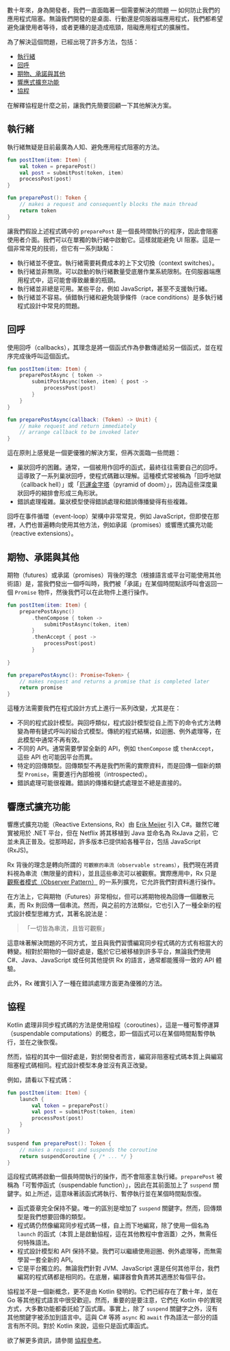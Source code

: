 [//]: # (title: 非同步程式設計技術)

數十年來，身為開發者，我們一直面臨著一個需要解決的問題 — 如何防止我們的應用程式阻塞。無論我們開發的是桌面、行動還是伺服器端應用程式，我們都希望避免讓使用者等待，或者更糟的是造成瓶頸，阻礙應用程式的擴展性。

為了解決這個問題，已經出現了許多方法，包括：

*   [執行緒](#threading)
*   [回呼](#callbacks)
*   [期物、承諾與其他](#futures-promises-and-others)
*   [響應式擴充功能](#reactive-extensions)
*   [協程](#coroutines)

在解釋協程是什麼之前，讓我們先簡要回顧一下其他解決方案。

## 執行緒

執行緒無疑是目前最廣為人知、避免應用程式阻塞的方法。

```kotlin
fun postItem(item: Item) {
    val token = preparePost()
    val post = submitPost(token, item)
    processPost(post)
}

fun preparePost(): Token {
    // makes a request and consequently blocks the main thread
    return token
}
```

讓我們假設上述程式碼中的 `preparePost` 是一個長時間執行的程序，因此會阻塞使用者介面。我們可以在單獨的執行緒中啟動它。這樣就能避免 UI 阻塞。這是一個非常常見的技術，但它有一系列缺點：

*   執行緒並不便宜。執行緒需要耗費成本的上下文切換（context switches）。
*   執行緒並非無限。可以啟動的執行緒數量受底層作業系統限制。在伺服器端應用程式中，這可能會導致嚴重的瓶頸。
*   執行緒並非總是可用。某些平台，例如 JavaScript，甚至不支援執行緒。
*   執行緒並不容易。偵錯執行緒和避免競爭條件（race conditions）是多執行緒程式設計中常見的問題。

## 回呼

使用回呼（callbacks），其理念是將一個函式作為參數傳遞給另一個函式，並在程序完成後呼叫這個函式。

```kotlin
fun postItem(item: Item) {
    preparePostAsync { token -> 
        submitPostAsync(token, item) { post -> 
            processPost(post)
        }
    }
}

fun preparePostAsync(callback: (Token) -> Unit) {
    // make request and return immediately 
    // arrange callback to be invoked later
}
```

這在原則上感覺是一個更優雅的解決方案，但再次面臨一些問題：

*   巢狀回呼的困難。通常，一個被用作回呼的函式，最終往往需要自己的回呼。這導致了一系列巢狀回呼，使程式碼難以理解。這種模式常被稱為「回呼地獄（callback hell）」或「[厄運金字塔](https://en.wikipedia.org/wiki/Pyramid_of_doom_(programming))（pyramid of doom）」，因為這些深度巢狀回呼的縮排會形成三角形狀。
*   錯誤處理複雜。巢狀模型使得錯誤處理和錯誤傳播變得有些複雜。

回呼在事件循環（event-loop）架構中非常常見，例如 JavaScript，但即使在那裡，人們也普遍轉向使用其他方法，例如承諾（promises）或響應式擴充功能（reactive extensions）。

## 期物、承諾與其他

期物（futures）或承諾（promises）背後的理念（根據語言或平台可能使用其他術語）是，當我們發出一個呼叫時，我們被「承諾」在某個時間點該呼叫會返回一個 `Promise` 物件，然後我們可以在此物件上進行操作。

```kotlin
fun postItem(item: Item) {
    preparePostAsync() 
        .thenCompose { token -> 
            submitPostAsync(token, item)
        }
        .thenAccept { post -> 
            processPost(post)
        }
         
}

fun preparePostAsync(): Promise<Token> {
    // makes request and returns a promise that is completed later
    return promise 
}
```

這種方法需要我們在程式設計方式上進行一系列改變，尤其是在：

*   不同的程式設計模型。與回呼類似，程式設計模型從自上而下的命令式方法轉變為帶有鏈式呼叫的組合式模型。傳統的程式結構，如迴圈、例外處理等，在此模型中通常不再有效。
*   不同的 API。通常需要學習全新的 API，例如 `thenCompose` 或 `thenAccept`，這些 API 也可能因平台而異。
*   特定的回傳類型。回傳類型不再是我們所需的實際資料，而是回傳一個新的類型 `Promise`，需要進行內部檢視（introspected）。
*   錯誤處理可能很複雜。錯誤的傳播和鏈式處理並不總是直接的。

## 響應式擴充功能

響應式擴充功能（Reactive Extensions, Rx）由 [Erik Meijer](https://en.wikipedia.org/wiki/Erik_Meijer_(computer_scientist)) 引入 C#。雖然它確實被用於 .NET 平台，但在 Netflix 將其移植到 Java 並命名為 RxJava 之前，它並未真正普及。從那時起，許多版本已提供給各種平台，包括 JavaScript (RxJS)。

Rx 背後的理念是轉向所謂的 `可觀察的串流（observable streams）`，我們現在將資料視為串流（無限量的資料），並且這些串流可以被觀察。實際應用中，Rx 只是 [觀察者模式（Observer Pattern）](https://en.wikipedia.org/wiki/Observer_pattern) 的一系列擴充，它允許我們對資料進行操作。

在方法上，它與期物（Futures）非常相似，但可以將期物視為回傳一個離散元素，而 Rx 則回傳一個串流。然而，與之前的方法類似，它也引入了一種全新的程式設計模型思維方式，其著名說法是：

> 「一切皆為串流，且皆可觀察」

這意味著解決問題的不同方式，並且與我們習慣編寫同步程式碼的方式有相當大的轉變。相對於期物的一個好處是，鑑於它已被移植到許多平台，無論我們使用 C#、Java、JavaScript 或任何其他提供 Rx 的語言，通常都能獲得一致的 API 體驗。

此外，Rx 確實引入了一種在錯誤處理方面更為優雅的方法。

## 協程

Kotlin 處理非同步程式碼的方法是使用協程（coroutines），這是一種可暫停運算（suspendable computations）的概念，即一個函式可以在某個時間點暫停執行，並在之後恢復。

然而，協程的其中一個好處是，對於開發者而言，編寫非阻塞程式碼本質上與編寫阻塞程式碼相同。程式設計模型本身並沒有真正改變。

例如，請看以下程式碼：

```kotlin
fun postItem(item: Item) {
    launch {
        val token = preparePost()
        val post = submitPost(token, item)
        processPost(post)
    }
}

suspend fun preparePost(): Token {
    // makes a request and suspends the coroutine
    return suspendCoroutine { /* ... */ } 
}
```

這段程式碼將啟動一個長時間執行的操作，而不會阻塞主執行緒。`preparePost` 被稱為「可暫停函式（suspendable function）」，因此在其前面加上了 `suspend` 關鍵字。如上所述，這意味著該函式將執行、暫停執行並在某個時間點恢復。

*   函式簽章完全保持不變。唯一的區別是增加了 `suspend` 關鍵字。然而，回傳類型是我們想要回傳的類型。
*   程式碼仍然像編寫同步程式碼一樣，自上而下地編寫，除了使用一個名為 `launch` 的函式（本質上是啟動協程，這在其他教程中會涵蓋）之外，無需任何特殊語法。
*   程式設計模型和 API 保持不變。我們可以繼續使用迴圈、例外處理等，而無需學習一套全新的 API。
*   它是平台獨立的。無論我們針對 JVM、JavaScript 還是任何其他平台，我們編寫的程式碼都是相同的。在底層，編譯器會負責將其適應於每個平台。

協程並不是一個新概念，更不是由 Kotlin 發明的。它們已經存在了數十年，並在 Go 等其他程式語言中很受歡迎。然而，重要的是要注意，它們在 Kotlin 中的實現方式，大多數功能都委託給了函式庫。事實上，除了 `suspend` 關鍵字之外，沒有其他關鍵字被添加到語言中。這與 C# 等將 `async` 和 `await` 作為語法一部分的語言有所不同。對於 Kotlin 來說，這些只是函式庫函式。

欲了解更多資訊，請參閱 [協程參考](coroutines-overview.md)。